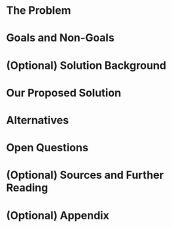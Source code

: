 # The Problem

# Goals and Non-Goals

# (Optional) Solution Background

# Our Proposed Solution

# Alternatives

# Open Questions

# (Optional) Sources and Further Reading

# (Optional) Appendix
